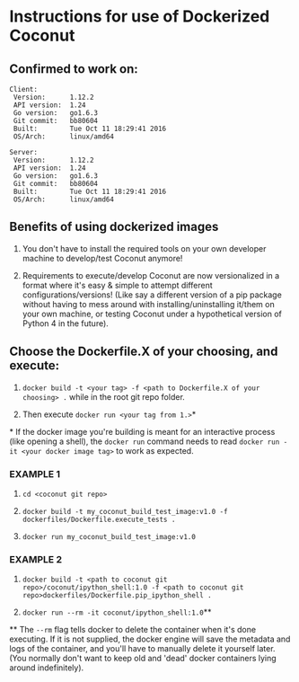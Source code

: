 # Instructions for use of Dockerized Coconut #

## Confirmed to work on: ##

```
Client:
 Version:      1.12.2
 API version:  1.24
 Go version:   go1.6.3
 Git commit:   bb80604
 Built:        Tue Oct 11 18:29:41 2016
 OS/Arch:      linux/amd64

Server:
 Version:      1.12.2
 API version:  1.24
 Go version:   go1.6.3
 Git commit:   bb80604
 Built:        Tue Oct 11 18:29:41 2016
 OS/Arch:      linux/amd64

```

## Benefits of using dockerized images ##

1. You don't have to install the required tools on your own developer machine to develop/test Coconut anymore!

2. Requirements to execute/develop Coconut are now versionalized in a format where it's easy & simple to attempt different configurations/versions!
(Like say a different version of a pip package without having to mess around with installing/uninstalling it/them on your own machine, or testing Coconut under a hypothetical version of Python 4 in the future).

## Choose the Dockerfile.X of your choosing, and execute: ##

1. `docker build -t <your tag> -f <path to Dockerfile.X of your choosing> .` while in the root git repo folder.

2. Then execute `docker run <your tag from 1.>`\*

\* If the docker image you're building is meant for an interactive process (like opening a shell), the `docker run` command needs to read `docker run -it <your docker image tag>` to work as expected.

### EXAMPLE 1 ###
1. `cd <coconut git repo>`

2. `docker build -t my_coconut_build_test_image:v1.0 -f dockerfiles/Dockerfile.execute_tests .`

3. `docker run my_coconut_build_test_image:v1.0`

### EXAMPLE 2 ###
1. `docker build -t <path to coconut git repo>/coconut/ipython_shell:1.0 -f <path to coconut git repo>dockerfiles/Dockerfile.pip_ipython_shell .`

2. `docker run --rm -it coconut/ipython_shell:1.0`\*\*

\*\* The `--rm` flag tells docker to delete the container when it's done executing.
If it is not supplied, the docker engine will save the metadata and logs of the container, and you'll have to manually delete it yourself later.
(You normally don't want to keep old and 'dead' docker containers lying around indefinitely).
